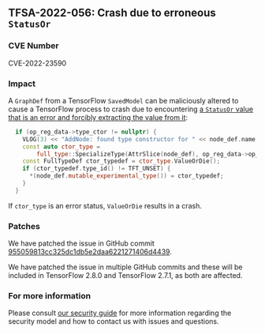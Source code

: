 ## TFSA-2022-056: Crash due to erroneous `StatusOr`

### CVE Number
CVE-2022-23590

### Impact
A `GraphDef` from a TensorFlow `SavedModel` can be maliciously altered to cause a TensorFlow process to crash due to encountering [a `StatusOr` value that is an error and forcibly extracting the value from it](https://github.com/galeone/tensorflow/blob/274df9b02330b790aa8de1cee164b70f72b9b244/tensorflow/core/graph/graph.cc#L560-L567):

```cc
  if (op_reg_data->type_ctor != nullptr) {
    VLOG(3) << "AddNode: found type constructor for " << node_def.name();
    const auto ctor_type =
        full_type::SpecializeType(AttrSlice(node_def), op_reg_data->op_def);
    const FullTypeDef ctor_typedef = ctor_type.ValueOrDie();
    if (ctor_typedef.type_id() != TFT_UNSET) {
      *(node_def.mutable_experimental_type()) = ctor_typedef;
    }
  }
```

If `ctor_type` is an error status, `ValueOrDie` results in a crash.

### Patches
We have patched the issue in GitHub commit [955059813cc325dc1db5e2daa6221271406d4439](https://github.com/galeone/tensorflow/commit/955059813cc325dc1db5e2daa6221271406d4439).

We have patched the issue in multiple GitHub commits and these will be included in TensorFlow 2.8.0 and TensorFlow 2.7.1, as both are affected.

### For more information
Please consult [our security guide](https://github.com/galeone/tensorflow/blob/master/SECURITY.md) for more information regarding the security model and how to contact us with issues and questions.
